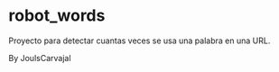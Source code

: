# robot_words
Proyecto para detectar cuantas veces se usa una palabra en una URL.

By JoulsCarvajal

